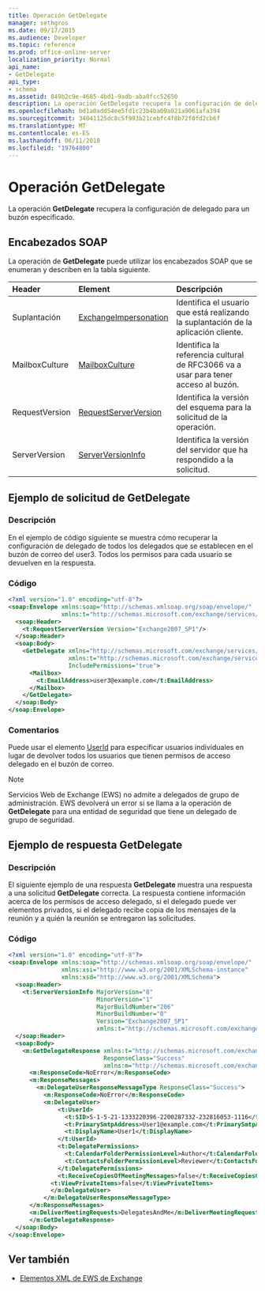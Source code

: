 ```yaml
---
title: Operación GetDelegate
manager: sethgros
ms.date: 09/17/2015
ms.audience: Developer
ms.topic: reference
ms.prod: office-online-server
localization_priority: Normal
api_name:
- GetDelegate
api_type:
- schema
ms.assetid: 849b2c9e-4685-4bd1-9adb-aba0fcc52650
description: La operación GetDelegate recupera la configuración de delegado para un buzón especificado.
ms.openlocfilehash: bd1a0add54ee5fd1c23b4ba09a921a9061afa394
ms.sourcegitcommit: 34041125dc8c5f993b21cebfc4f8b72f0fd2cb6f
ms.translationtype: MT
ms.contentlocale: es-ES
ms.lasthandoff: 06/11/2018
ms.locfileid: "19764800"
---
```

# <a name="getdelegate-operation"></a>Operación GetDelegate

La operación **GetDelegate** recupera la configuración de delegado para un buzón especificado. 
  
## <a name="soap-headers"></a>Encabezados SOAP

La operación de **GetDelegate** puede utilizar los encabezados SOAP que se enumeran y describen en la tabla siguiente. 
  
|**Header**|**Element**|**Descripción**|
|:-----|:-----|:-----|
|Suplantación  <br/> |[ExchangeImpersonation](exchangeimpersonation.md) <br/> |Identifica el usuario que está realizando la suplantación de la aplicación cliente.  <br/> |
|MailboxCulture  <br/> |[MailboxCulture](mailboxculture.md) <br/> |Identifica la referencia cultural de RFC3066 va a usar para tener acceso al buzón.  <br/> |
|RequestVersion  <br/> |[RequestServerVersion](requestserverversion.md) <br/> |Identifica la versión del esquema para la solicitud de la operación.  <br/> |
|ServerVersion  <br/> |[ServerVersionInfo](serverversioninfo.md) <br/> |Identifica la versión del servidor que ha respondido a la solicitud.  <br/> |
   
## <a name="getdelegate-request-example"></a>Ejemplo de solicitud de GetDelegate

### <a name="description"></a>Descripción

En el ejemplo de código siguiente se muestra cómo recuperar la configuración de delegado de todos los delegados que se establecen en el buzón de correo del user3. Todos los permisos para cada usuario se devuelven en la respuesta.
  
### <a name="code"></a>Código

```XML
<?xml version="1.0" encoding="utf-8"?>
<soap:Envelope xmlns:soap="http://schemas.xmlsoap.org/soap/envelope/"
               xmlns:t="http://schemas.microsoft.com/exchange/services/2006/types">
  <soap:Header>
    <t:RequestServerVersion Version="Exchange2007_SP1"/>
  </soap:Header>
  <soap:Body>
    <GetDelegate xmlns="http://schemas.microsoft.com/exchange/services/2006/messages"
                 xmlns:t="http://schemas.microsoft.com/exchange/services/2006/types"
                 IncludePermissions="true">
      <Mailbox>
        <t:EmailAddress>user3@example.com</t:EmailAddress>
      </Mailbox>
    </GetDelegate>
  </soap:Body>
</soap:Envelope>
```

### <a name="comments"></a>Comentarios

Puede usar el elemento [UserId](userid.md) para especificar usuarios individuales en lugar de devolver todos los usuarios que tienen permisos de acceso delegado en el buzón de correo. 
  
> [!NOTE]
> Servicios Web de Exchange (EWS) no admite a delegados de grupo de administración. EWS devolverá un error si se llama a la operación de **GetDelegate** para una entidad de seguridad que tiene un delegado de grupo de seguridad. 
  
## <a name="getdelegate-response-example"></a>Ejemplo de respuesta GetDelegate

### <a name="description"></a>Descripción

El siguiente ejemplo de una respuesta **GetDelegate** muestra una respuesta a una solicitud **GetDelegate** correcta. La respuesta contiene información acerca de los permisos de acceso delegado, si el delegado puede ver elementos privados, si el delegado recibe copia de los mensajes de la reunión y a quién la reunión se entregaron las solicitudes. 
  
### <a name="code"></a>Código

```XML
<?xml version="1.0" encoding="utf-8"?>
<soap:Envelope xmlns:soap="http://schemas.xmlsoap.org/soap/envelope/" 
               xmlns:xsi="http://www.w3.org/2001/XMLSchema-instance" 
               xmlns:xsd="http://www.w3.org/2001/XMLSchema">
  <soap:Header>
    <t:ServerVersionInfo MajorVersion="8" 
                         MinorVersion="1" 
                         MajorBuildNumber="206" 
                         MinorBuildNumber="0" 
                         Version="Exchange2007_SP1" 
                         xmlns:t="http://schemas.microsoft.com/exchange/services/2006/types" />
  </soap:Header>
  <soap:Body>
    <m:GetDelegateResponse xmlns:t="http://schemas.microsoft.com/exchange/services/2006/types" 
                           ResponseClass="Success" 
                           xmlns:m="http://schemas.microsoft.com/exchange/services/2006/messages">
      <m:ResponseCode>NoError</m:ResponseCode>
      <m:ResponseMessages>
        <m:DelegateUserResponseMessageType ResponseClass="Success">
          <m:ResponseCode>NoError</m:ResponseCode>
          <m:DelegateUser>
              <t:UserId>
                <t:SID>S-1-5-21-1333220396-2200287332-232816053-1116</t:SID>
                <t:PrimarySmtpAddress>User1@example.com</t:PrimarySmtpAddress>
                <t:DisplayName>User1</t:DisplayName>
              </t:UserId>
              <t:DelegatePermissions>
                <t:CalendarFolderPermissionLevel>Author</t:CalendarFolderPermissionLevel>
                <t:ContactsFolderPermissionLevel>Reviewer</t:ContactsFolderPermissionLevel>
              </t:DelegatePermissions>
              <t:ReceiveCopiesOfMeetingMessages>false</t:ReceiveCopiesOfMeetingMessages>
            <t:ViewPrivateItems>false</t:ViewPrivateItems>
            </m:DelegateUser>
          </m:DelegateUserResponseMessageType>
      </m:ResponseMessages>
      <m:DeliverMeetingRequests>DelegatesAndMe</m:DeliverMeetingRequests>
      </m:GetDelegateResponse>
  </soap:Body>
</soap:Envelope>
```

## <a name="see-also"></a>Ver también



- [Elementos XML de EWS de Exchange](ews-xml-elements-in-exchange.md)

